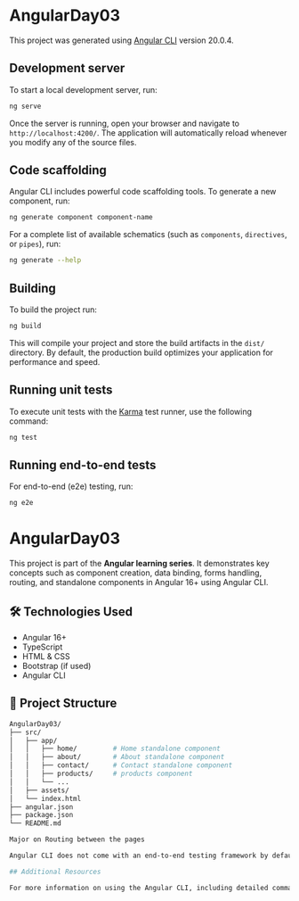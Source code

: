 # AngularDay03

This project was generated using [Angular CLI](https://github.com/angular/angular-cli) version 20.0.4.

## Development server

To start a local development server, run:

```bash
ng serve
```

Once the server is running, open your browser and navigate to `http://localhost:4200/`. The application will automatically reload whenever you modify any of the source files.

## Code scaffolding

Angular CLI includes powerful code scaffolding tools. To generate a new component, run:

```bash
ng generate component component-name
```

For a complete list of available schematics (such as `components`, `directives`, or `pipes`), run:

```bash
ng generate --help
```

## Building

To build the project run:

```bash
ng build
```

This will compile your project and store the build artifacts in the `dist/` directory. By default, the production build optimizes your application for performance and speed.

## Running unit tests

To execute unit tests with the [Karma](https://karma-runner.github.io) test runner, use the following command:

```bash
ng test
```

## Running end-to-end tests

For end-to-end (e2e) testing, run:

```bash
ng e2e
```


# AngularDay03

This project is part of the **Angular learning series**. It demonstrates key concepts such as component creation, data binding, forms handling, routing, and standalone components in Angular 16+ using Angular CLI.

## 🛠 Technologies Used

- Angular 16+
- TypeScript
- HTML & CSS
- Bootstrap (if used)
- Angular CLI

## 📁 Project Structure

```bash
AngularDay03/
├── src/
│   ├── app/
│   │   ├── home/         # Home standalone component 
│   │   ├── about/        # About standalone component
│   │   ├── contact/      # Contact standalone component
│   │   ├── products/     # products component
│   │   └── ...
│   ├── assets/
│   └── index.html
├── angular.json
├── package.json
└── README.md

Major on Routing between the pages

Angular CLI does not come with an end-to-end testing framework by default. You can choose one that suits your needs.

## Additional Resources

For more information on using the Angular CLI, including detailed command references, visit the [Angular CLI Overview and Command Reference](https://angular.dev/tools/cli) page.
